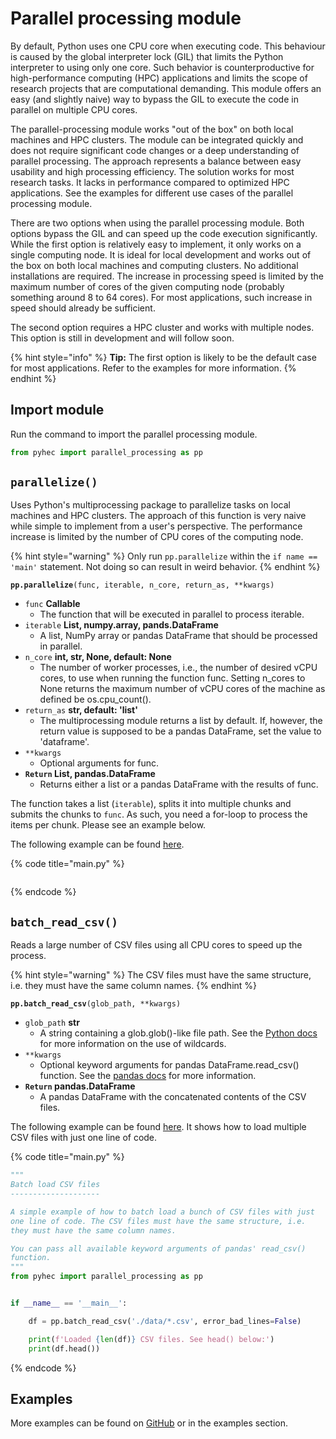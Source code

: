 # Parallel processing module

By default, Python uses one CPU core when executing code. This behaviour is caused by the global interpreter lock \(GIL\) that limits the Python interpreter to using only one core. Such behavior is counterproductive for high-performance computing \(HPC\) applications and limits the scope of research projects that are computational demanding. This module offers an easy \(and slightly naive\) way to bypass the GIL to execute the code in parallel on multiple CPU cores.

The parallel-processing module works "out of the box" on both local machines and HPC clusters. The module can be integrated quickly and does not require significant code changes or a deep understanding of parallel processing. The approach represents a balance between easy usability and high processing efficiency. The solution works for most research tasks. It lacks in performance compared to optimized HPC applications. See the examples for different use cases of the parallel processing module.

There are two options when using the parallel processing module. Both options bypass the GIL and can speed up the code execution significantly. While the first option is relatively easy to implement, it only works on a single computing node. It is ideal for local development and works out of the box on both local machines and computing clusters. No additional installations are required. The increase in processing speed is limited by the maximum number of cores of the given computing node \(probably something around 8 to 64 cores\). For most applications, such increase in speed should already be sufficient.

The second option requires a HPC cluster and works with multiple nodes. This option is still in development and will follow soon.

{% hint style="info" %}
**Tip:** The first option is likely to be the default case for most applications. Refer to the examples for more information.
{% endhint %}

## Import module

Run the command to import the parallel processing module.

```python
from pyhec import parallel_processing as pp
```

## `parallelize()`

Uses Python's multiprocessing package to parallelize tasks on local machines and HPC clusters. The approach of this function is very naive while simple to implement from a user's perspective. The performance increase is limited by the number of CPU cores of the computing node.

{% hint style="warning" %}
Only run `pp.parallelize` within the `if name == 'main'` statement. Not doing so can result in weird behavior.
{% endhint %}

**`pp.parallelize`**`(func, iterable, n_core, return_as, **kwargs)`

* `func` **Callable**
  * The function that will be executed in parallel to process iterable. 
* `iterable` **List, numpy.array, pands.DataFrame**
  * A list, NumPy array or pandas DataFrame that should be processed in parallel. 
* `n_core` **int, str, None, default: None**
  * The number of worker processes, i.e., the number of desired vCPU cores, to use when running the function func. Setting n\_cores to None returns the maximum number of vCPU cores of the machine as defined be os.cpu\_count\(\). 
* `return_as` **str, default: 'list'**
  * The multiprocessing module returns a list by default. If, however, the return value is supposed to be a pandas DataFrame, set the value to 'dataframe'. 
* `**kwargs`
  * Optional arguments for func. 
* **`Return` List, pandas.DataFrame**
  * Returns either a list or a pandas DataFrame with the results of func. 

The function takes a list \(`iterable`\), splits it into multiple chunks and submits the chunks to `func`. As such, you need a for-loop to process the items per chunk. Please see an example below.

The following example can be found [here](https://github.com/ferdinandb/pyHEC/blob/master/examples/parallel-processing/batch-load-csv-files.py).

{% code title="main.py" %}
```python

```
{% endcode %}

## `batch_read_csv()`

Reads a large number of CSV files using all CPU cores to speed up the process.

{% hint style="warning" %}
The CSV files must have the same structure, i.e. they must have the same column names.
{% endhint %}

**`pp.batch_read_csv`**`(glob_path, **kwargs)`

* `glob_path` **str**
  * A string containing a glob.glob\(\)-like file path. See the [Python docs](https://docs.python.org/3/library/glob.html#glob.glob) for more information on the use of wildcards. 
* `**kwargs` 
  * Optional keyword arguments for pandas DataFrame.read\_csv\(\) function. See the [pandas docs](https://pandas.pydata.org/pandas-docs/stable/reference/api/pandas.read_csv.html) for more information. 
* **`Return` pandas.DataFrame**
  * A pandas DataFrame with the concatenated contents of the CSV files. 

The following example can be found [here](https://github.com/ferdinandb/pyHEC/blob/master/examples/parallel-processing/batch-load-csv-files.py). It shows how to load multiple CSV files with just one line of code.

{% code title="main.py" %}
```python
"""
Batch load CSV files
--------------------

A simple example of how to batch load a bunch of CSV files with just 
one line of code. The CSV files must have the same structure, i.e. 
they must have the same column names.

You can pass all available keyword arguments of pandas' read_csv() 
function.
"""
from pyhec import parallel_processing as pp


if __name__ == '__main__':

    df = pp.batch_read_csv('./data/*.csv', error_bad_lines=False)

    print(f'Loaded {len(df)} CSV files. See head() below:')
    print(df.head())
```
{% endcode %}

## Examples

More examples can be found on [GitHub](https://github.com/ferdinandb/pyHEC/tree/master/examples/parallel-processing) or in the examples section.

